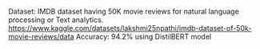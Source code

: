 Dataset:  IMDB dataset having 50K movie reviews for natural language processing or Text analytics.
https://www.kaggle.com/datasets/lakshmi25npathi/imdb-dataset-of-50k-movie-reviews/data
Accuracy: 94.2% using DistilBERT model
